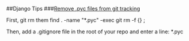 ##Django Tips
###[Remove .pyc files from git tracking](http://goo.gl/bcx3O)

First, git rm them
	find . -name "*.pyc" -exec git rm -f {} \;

Then, add a .gitignore file in the root of your repo and enter a line:
	*.pyc
